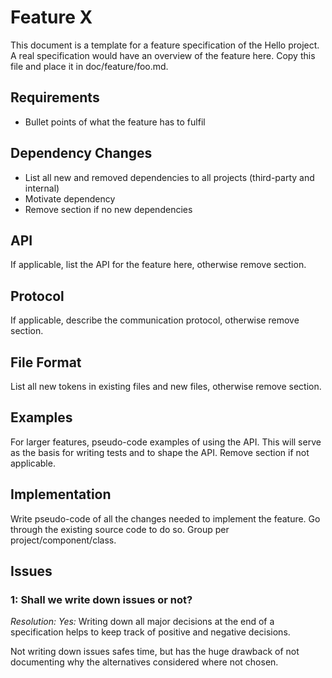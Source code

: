 Feature X
============

This document is a template for a feature specification of the Hello
project. A real specification would have an overview of the feature
here. Copy this file and place it in doc/feature/foo.md.

## Requirements

* Bullet points of what the feature has to fulfil

## Dependency Changes

* List all new and removed dependencies to all projects (third-party and internal)
* Motivate dependency
* Remove section if no new dependencies

## API

If applicable, list the API for the feature here, otherwise remove section.

## Protocol

If applicable, describe the communication protocol, otherwise remove section.

## File Format

List all new tokens in existing files and new files, otherwise remove section.

## Examples

For larger features, pseudo-code examples of using the API. This will
serve as the basis for writing tests and to shape the API. Remove
section if not applicable.

## Implementation

Write pseudo-code of all the changes needed to implement the feature. Go
through the existing source code to do so. Group per
project/component/class.

## Issues

### 1: Shall we write down issues or not?

_Resolution: Yes:_ Writing down all major decisions at the end of a
specification helps to keep track of positive and negative decisions.

Not writing down issues safes time, but has the huge drawback of not
documenting why the alternatives considered where not chosen.
